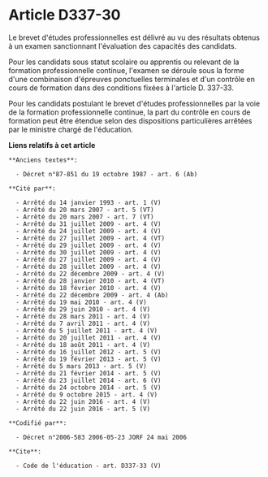 # Article D337-30

Le brevet d'études professionnelles est délivré au vu des résultats obtenus à un examen sanctionnant l'évaluation des
capacités des candidats.

Pour les candidats sous statut scolaire ou apprentis ou relevant de la formation professionnelle continue, l'examen se
déroule sous la forme d'une combinaison d'épreuves ponctuelles terminales et d'un contrôle en cours de formation dans des
conditions fixées à l'article D. 337-33.

Pour les candidats postulant le brevet d'études professionnelles par la voie de la formation professionnelle continue, la
part du contrôle en cours de formation peut être étendue selon des dispositions particulières arrêtées par le ministre chargé
de l'éducation.

**Liens relatifs à cet article**

	**Anciens textes**:

	  - Décret n°87-851 du 19 octobre 1987 - art. 6 (Ab)

	**Cité par**:

	  - Arrêté du 14 janvier 1993 - art. 1 (V)
	  - Arrêté du 20 mars 2007 - art. 5 (VT)
	  - Arrêté du 20 mars 2007 - art. 7 (VT)
	  - Arrêté du 31 juillet 2009 - art. 4 (V)
	  - Arrêté du 24 juillet 2009 - art. 4 (V)
	  - Arrêté du 27 juillet 2009 - art. 4 (VT)
	  - Arrêté du 29 juillet 2009 - art. 4 (V)
	  - Arrêté du 30 juillet 2009 - art. 4 (V)
	  - Arrêté du 27 juillet 2009 - art. 4 (V)
	  - Arrêté du 28 juillet 2009 - art. 4 (V)
	  - Arrêté du 22 décembre 2009 - art. 4 (V)
	  - Arrêté du 28 janvier 2010 - art. 4 (VT)
	  - Arrêté du 18 février 2010 - art. 4 (V)
	  - Arrêté du 22 décembre 2009 - art. 4 (Ab)
	  - Arrêté du 19 mai 2010 - art. 4 (V)
	  - Arrêté du 29 juin 2010 - art. 4 (V)
	  - Arrêté du 28 mars 2011 - art. 4 (V)
	  - Arrêté du 7 avril 2011 - art. 4 (V)
	  - Arrêté du 5 juillet 2011 - art. 4 (V)
	  - Arrêté du 20 juillet 2011 - art. 4 (V)
	  - Arrêté du 18 août 2011 - art. 4 (V)
	  - Arrêté du 16 juillet 2012 - art. 5 (V)
	  - Arrêté du 19 février 2013 - art. 5 (V)
	  - Arrêté du 5 mars 2013 - art. 5 (V)
	  - Arrêté du 21 février 2014 - art. 5 (V)
	  - Arrêté du 23 juillet 2014 - art. 6 (V)
	  - Arrêté du 24 octobre 2014 - art. 5 (V)
	  - Arrêté du 9 octobre 2015 - art. 4 (V)
	  - Arrêté du 22 juin 2016 - art. 4 (V)
	  - Arrêté du 22 juin 2016 - art. 5 (V)

	**Codifié par**:

	  - Décret n°2006-583 2006-05-23 JORF 24 mai 2006

	**Cite**:

	  - Code de l'éducation - art. D337-33 (V)
